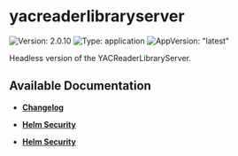 # yacreaderlibraryserver

![Version: 2.0.10](https://img.shields.io/badge/Version-2.0.10-informational?style=flat-square) ![Type: application](https://img.shields.io/badge/Type-application-informational?style=flat-square) ![AppVersion: "latest"](https://img.shields.io/badge/AppVersion-"latest"-informational?style=flat-square)

Headless version of the YACReaderLibraryServer.

## Available Documentation

- [**Changelog**](CHANGELOG)

- [**Helm Security**](container-security)

- [**Helm Security**](helm-security)

